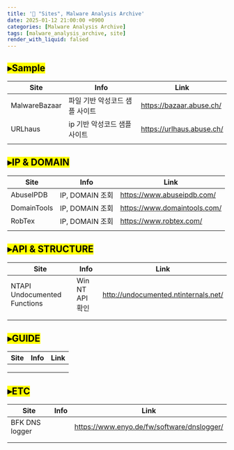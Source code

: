 ```yaml
---
title: '📑 "Sites", Malware Analysis Archive'
date: 2025-01-12 21:00:00 +0900
categories: [Malware Analysis Archive]
tags: [malware_analysis_archive, site]
render_with_liquid: falsed
---
```


## <mark>▸Sample</mark>

| Site          | Info                           | Link                      |
| ------------- | ------------------------------ | ------------------------- |
| MalwareBazaar | 파일 기반 악성코드 샘플 사이트 | https://bazaar.abuse.ch/  |
| URLhaus       | ip 기반 악성코드 샘플 사이트   | https://urlhaus.abuse.ch/ |
|               |                                |                           |



## <mark>▸IP & DOMAIN</mark> 

| Site        | Info            | Link                         |
| ----------- | --------------- | ---------------------------- |
| AbuseIPDB   | IP, DOMAIN 조회 | https://www.abuseipdb.com/   |
| DomainTools | IP, DOMAIN 조회 | https://www.domaintools.com/ |
| RobTex      | IP, DOMAIN 조회 | https://www.robtex.com/      |
|             |                 |                              |



## <mark>▸API & STRUCTURE</mark> 

| Site                         | Info            | Link                                 |
| ---------------------------- | --------------- | ------------------------------------ |
| NTAPI Undocumented Functions | Win NT API 확인 | http://undocumented.ntinternals.net/ |
|                              |                 |                                      |
|                              |                 |                                      |



## <mark>▸GUIDE</mark>

| Site | Info | Link |
| ---- | ---- | ---- |
|      |      |      |
|      |      |      |
|      |      |      |



## <mark>▸ETC</mark>

| Site           | Info | Link                                       |
| -------------- | ---- | ------------------------------------------ |
| BFK DNS logger |      | https://www.enyo.de/fw/software/dnslogger/ |
|                |      |                                            |
|                |      |                                            |

